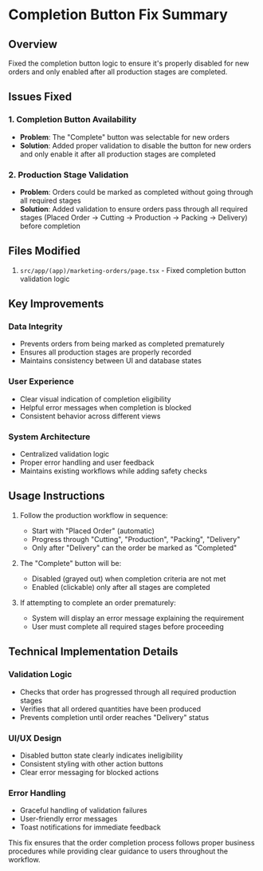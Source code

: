 # Completion Button Fix Summary

## Overview
Fixed the completion button logic to ensure it's properly disabled for new orders and only enabled after all production stages are completed.

## Issues Fixed

### 1. Completion Button Availability
- **Problem**: The "Complete" button was selectable for new orders
- **Solution**: Added proper validation to disable the button for new orders and only enable it after all production stages are completed

### 2. Production Stage Validation
- **Problem**: Orders could be marked as completed without going through all required stages
- **Solution**: Added validation to ensure orders pass through all required stages (Placed Order → Cutting → Production → Packing → Delivery) before completion

## Files Modified

1. `src/app/(app)/marketing-orders/page.tsx` - Fixed completion button validation logic

## Key Improvements

### Data Integrity
- Prevents orders from being marked as completed prematurely
- Ensures all production stages are properly recorded
- Maintains consistency between UI and database states

### User Experience
- Clear visual indication of completion eligibility
- Helpful error messages when completion is blocked
- Consistent behavior across different views

### System Architecture
- Centralized validation logic
- Proper error handling and user feedback
- Maintains existing workflows while adding safety checks

## Usage Instructions

1. Follow the production workflow in sequence:
   - Start with "Placed Order" (automatic)
   - Progress through "Cutting", "Production", "Packing", "Delivery"
   - Only after "Delivery" can the order be marked as "Completed"

2. The "Complete" button will be:
   - Disabled (grayed out) when completion criteria are not met
   - Enabled (clickable) only after all stages are completed

3. If attempting to complete an order prematurely:
   - System will display an error message explaining the requirement
   - User must complete all required stages before proceeding

## Technical Implementation Details

### Validation Logic
- Checks that order has progressed through all required production stages
- Verifies that all ordered quantities have been produced
- Prevents completion until order reaches "Delivery" status

### UI/UX Design
- Disabled button state clearly indicates ineligibility
- Consistent styling with other action buttons
- Clear error messaging for blocked actions

### Error Handling
- Graceful handling of validation failures
- User-friendly error messages
- Toast notifications for immediate feedback

This fix ensures that the order completion process follows proper business procedures while providing clear guidance to users throughout the workflow.